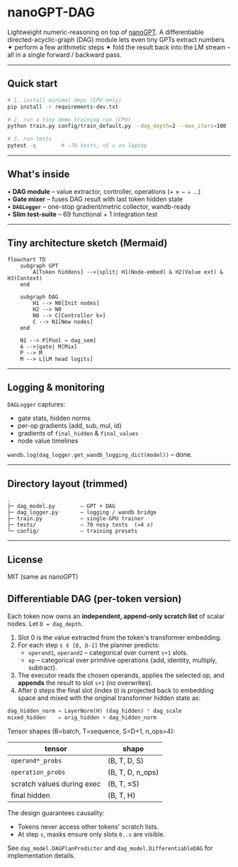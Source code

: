 # nanoGPT-DAG

Lightweight numeric-reasoning on top of [nanoGPT](https://github.com/karpathy/nanoGPT).
A differentiable directed-acyclic-graph (DAG) module lets even tiny GPTs
extract numbers ✦ perform a few arithmetic steps ✦ fold the result back into the
LM stream – all in a single forward / backward pass.

---

## Quick start

```bash
# 1. install minimal deps (CPU-only)
pip install -r requirements-dev.txt

# 2. run a tiny demo training run (CPU)
python train.py config/train_default.py --dag_depth=2 --max_iters=100

# 3. run tests
pytest -q        # ~70 tests, <5 s on laptop
```

---

## What's inside  
• **DAG module** – value extractor, controller, operations (+ × − ÷ …)  
• **Gate mixer** – fuses DAG result with last token hidden state  
• **`DAGLogger`** – one-stop gradient/metric collector, wandb-ready  
• **Slim test-suite** – 69 functional + 1 integration test

---

## Tiny architecture sketch (Mermaid)

```mermaid
flowchart TD
    subgraph GPT
        A[Token hiddens] -->|split| H1(Node-embed) & H2(Value ext) & H3(Context)
    end

    subgraph DAG
        H1 --> N0[Init nodes]
        H2 --> N0
        N0 --> C[Controller k×]
        C --> N1[New nodes]
    end

    N1 --> P[Pool → dag_sem]
    A -->|gate| M[Mix]
    P --> M
    M --> L[LM head logits]
```

---

## Logging & monitoring

`DAGLogger` captures:
* gate stats, hidden norms
* per-op gradients (add, sub, mul, id)
* gradients of `final_hidden` & `final_values`
* node value timelines

`wandb.log(dag_logger.get_wandb_logging_dict(model))` – done.

---

## Directory layout (trimmed)

```
.
├─ dag_model.py        – GPT + DAG
├─ dag_logger.py       – logging / wandb bridge
├─ train.py            – single-GPU trainer
├─ tests/              – 70 nosy tests  (≈4 s)
└─ config/             – training presets
```

---

## License
MIT (same as nanoGPT)

## Differentiable DAG (per-token version)

Each token now owns an **independent, append-only scratch list** of scalar nodes.  Let `D = dag_depth`.

1.  Slot 0 is the value extracted from the token's transformer embedding.
2.  For each step `s ∈ [0, D-1]` the planner predicts:
    * `operand1`, `operand2`  – categorical over current `s+1` slots.
    * `op` – categorical over primitive operations {add, identity, multiply, subtract}.
3.  The executor reads the chosen operands, applies the selected op, and **appends** the result to slot `s+1` (no overwrites).
4.  After `D` steps the final slot (index `D`) is projected back to embedding space and mixed with the original transformer hidden state as:
   ```python
   dag_hidden_norm = LayerNorm(H) (dag_hidden) * dag_scale
   mixed_hidden    = orig_hidden + dag_hidden_norm
   ```

Tensor shapes (B=batch, T=sequence, S=D+1, n_ops=4):

| tensor                      | shape             |
|-----------------------------|-------------------|
| `operand*_probs`            | (B, T, D, S)      |
| `operation_probs`           | (B, T, D, n_ops)  |
| scratch values during exec  | (B, T, ≤S)        |
| final hidden                | (B, T, H)         |

The design guarantees causality:
* Tokens never access other tokens' scratch lists.
* At step `s`, masks ensure only slots `0..s` are visible.

See `dag_model.DAGPlanPredictor` and `dag_model.DifferentiableDAG` for implementation details.
